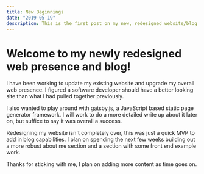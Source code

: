 ```yaml
---
title: New Beginnings
date: "2019-05-19"
description: This is the first post on my new, redesigned website/blog.
---
```


# Welcome to my newly redesigned web presence and blog!

I have been working to update my existing website and upgrade my overall web presence. I figured a software developer should have a better looking site than what I had pulled together previously.

I also wanted to play around with gatsby.js, a JavaScript based static page generator framework. I will work to do a more detailed write up about it later on, but suffice to say it was overall a success.

Redesigning my website isn't completely over, this was just a quick MVP to add in blog capabilities. I plan on spending the next few weeks building out a more robust about me section and a section with some front end example work.

Thanks for sticking with me, I plan on adding more content as time goes on.